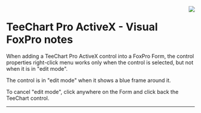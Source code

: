 <a href="https://www.steema.com/product/ax">
<img align="right" src="http://www.teechart.net/img/logos/teechart_ax.png">
</a>

TeeChart Pro ActiveX - Visual FoxPro notes
=========================
 
When adding a TeeChart Pro ActiveX
control into a FoxPro Form, the control
properties right-click menu works only 
when the control is selected, but not 
when it is in "edit mode".

The control is in "edit mode" when it shows
a blue frame around it.

To cancel "edit mode", click anywhere on the
Form and click back the TeeChart control.

-------------------------------------------------